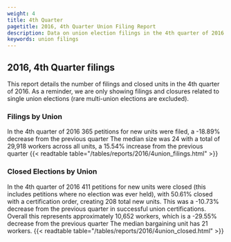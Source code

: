 ```yaml
---
weight: 4
title: 4th Quarter
pagetitle: 2016, 4th Quarter Union Filing Report
description: Data on union election filings in the 4th quarter of 2016
keywords: union filings
---
```


## 2016, 4th Quarter filings

This report details the number of filings and closed units in the 4th quarter of 2016. As a reminder, we are only showing filings and closures related to single union elections (rare multi-union elections are excluded).

### Filings by Union
In the 4th quarter of 2016 365 petitions for new units were filed, a -18.89% decrease from the previous quarter The median size was 24 with a total of 29,918 workers across all units, a 15.54% increase from the previous quarter
{{< readtable table="/tables/reports/2016/4union_filings.html" >}}

### Closed Elections by Union
In the 4th quarter of 2016 411 petitions for new units were closed (this includes petitions where no election was ever held), with 50.61% closed with a certification order, creating 208 total new units. This was a -10.73% decrease from the previous quarter in successful union certifications. Overall this represents approximately 10,652 workers, which is a -29.55% decrease from the previous quarter The median bargaining unit has 21 workers.
{{< readtable table="/tables/reports/2016/4union_closed.html" >}}
